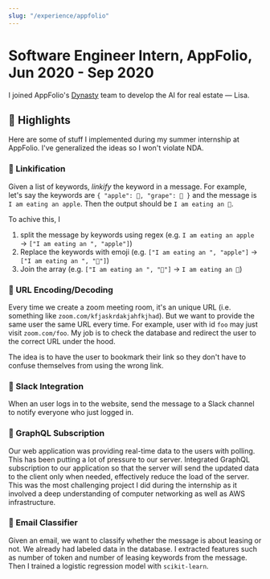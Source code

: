 ```yaml
---
slug: "/experience/appfolio"
---
```


# Software Engineer Intern, AppFolio, Jun 2020 - Sep 2020

I joined AppFolio's [Dynasty](https://www.dynasty.com/) team to develop the AI for real estate — Lisa.

## 🌟 Highlights

Here are some of stuff I implemented during my summer internship at AppFolio. I've generalized the ideas so I won't violate NDA.

### 🔗 Linkification

Given a list of keywords, _linkify_ the keyword in a message. For example, let's say the keywords are `{ "apple": 🍎, "grape": 🍇 }` and the message is `I am eating an apple`. Then the output should be `I am eating an 🍎`.

To achive this, I

1. split the message by keywords using regex (e.g. `I am eating an apple` → `["I am eating an ", "apple"]`)
2. Replace the keywords with emoji (e.g. `["I am eating an ", "apple"]` → `["I am eating an ", "🍎"]`)
3. Join the array (e.g. `["I am eating an ", "🍎"]` → `I am eating an 🍎`)

### 🔄 URL Encoding/Decoding

Every time we create a zoom meeting room, it's an unique URL (i.e. something like `zoom.com/kfjaskrdakjahfkjhad`). But we want to provide the same user the same URL every time. For example, user with id `foo` may just visit `zoom.com/foo`. My job is to check the database and redirect the user to the correct URL under the hood.

The idea is to have the user to bookmark their link so they don't have to confuse themselves from using the wrong link.

### 💬 Slack Integration

When an user logs in to the website, send the message to a Slack channel to notify everyone who just logged in.

### 🗼 GraphQL Subscription

Our web application was providing real-time data to the users with polling. This has been putting a lot of pressure to our server. Integrated GraphQL subscription to our application so that the server will send the updated data to the client only when needed, effectively reduce the load of the server. This was the most challenging project I did during the internship as it involved a deep understanding of computer networking as well as AWS infrastructure.

### 🧠 Email Classifier

Given an email, we want to classify whether the message is about leasing or not. We already had labeled data in the database. I extracted features such as number of token and number of leasing keywords from the message. Then I trained a logistic regression model with `scikit-learn`.
